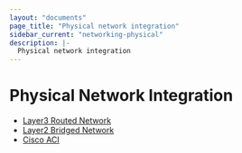 ```yaml
---
layout: "documents"
page_title: "Physical network integration"
sidebar_current: "networking-physical"
description: |-
  Physical network integration
---
```


# Physical Network Integration

- [Layer3 Routed Network](/documents/networking/bgp.html)
- [Layer2 Bridged Network](/documents/networking/l2-vlan.html)
- [Cisco ACI](/documents/networking/aci_ug.html)
